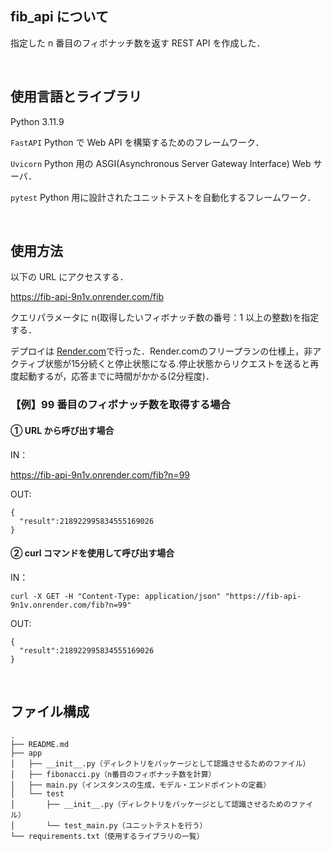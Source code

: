 ## fib_api について

指定した n 番目のフィボナッチ数を返す REST API を作成した．

<br>

## 使用言語とライブラリ

Python 3.11.9

`FastAPI`
Python で Web API を構築するためのフレームワーク．

`Uvicorn`
Python 用の ASGI(Asynchronous Server Gateway Interface) Web サーバ．

`pytest`
Python 用に設計されたユニットテストを自動化するフレームワーク．

<br>

## 使用方法

以下の URL にアクセスする．

https://fib-api-9n1v.onrender.com/fib

クエリパラメータに n(取得したいフィボナッチ数の番号：1 以上の整数)を指定する．

デプロイは [Render.com](https://render.com/)で行った．Render.comのフリープランの仕様上，非アクティブ状態が15分続くと停止状態になる.停止状態からリクエストを送ると再度起動するが，応答までに時間がかかる(2分程度)．

### 【例】99 番目のフィボナッチ数を取得する場合

#### ① URL から呼び出す場合

IN：

https://fib-api-9n1v.onrender.com/fib?n=99

OUT:

```
{
  "result":218922995834555169026
}
```

#### ② curl コマンドを使用して呼び出す場合

IN：

```
curl -X GET -H "Content-Type: application/json" "https://fib-api-9n1v.onrender.com/fib?n=99"
```

OUT:

```
{
  "result":218922995834555169026
}
```

<br>

## ファイル構成

```
.
├── README.md
├── app
│   ├── __init__.py（ディレクトリをパッケージとして認識させるためのファイル）
│   ├── fibonacci.py（n番目のフィボナッチ数を計算）
│   ├── main.py（インスタンスの生成，モデル・エンドポイントの定義）
│   └── test
│       ├── __init__.py（ディレクトリをパッケージとして認識させるためのファイル）
│       └── test_main.py（ユニットテストを行う）
└── requirements.txt（使用するライブラリの一覧）
```
